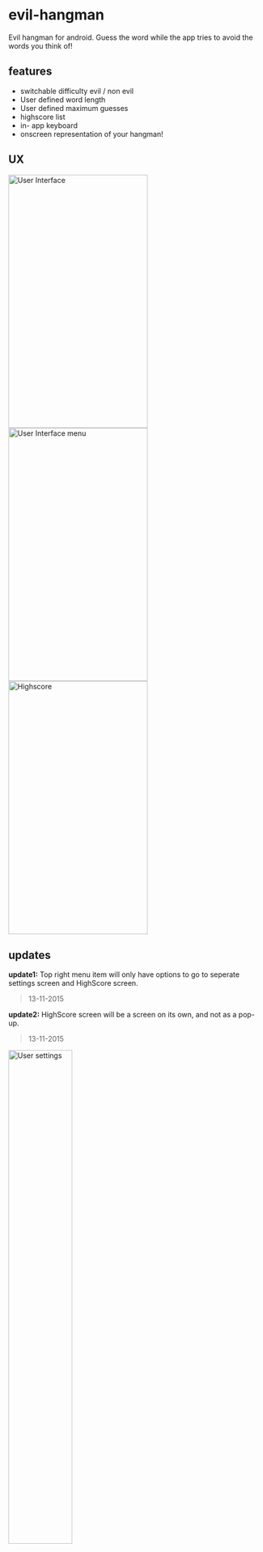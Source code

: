 # evil-hangman
Evil hangman for android. Guess the word while the app tries to avoid the words you think of!

features
--------
- switchable difficulty evil / non evil
- User defined word length
- User defined maximum guesses
- highscore list
- in- app keyboard
- onscreen representation of your hangman!

UX
--
<img src="http://i.imgur.com/yZFbYLk.jpg" alt="User Interface" height="500" width="275">
<span><img src="http://i.imgur.com/zPyIO92.jpg" alt="User Interface menu" height="500" width="275"></span>
<span><img src="http://i.imgur.com/zooxeN2.jpg" alt="Highscore" height="500" width="275"></span>

updates
-------
**update1:** Top right menu item will only have options to go to seperate settings screen and HighScore screen.
>13-11-2015

**update2:** HighScore screen will be a screen on its own, and not as a pop-up.
>13-11-2015

<span><img src="http://i.imgur.com/Jgk2VhQ.png" alt="User settings" height="50%" width="50%"></span>
<span><img src="http://i.imgur.com/4vRPQqi.png" alt="High scores" height="50%" width="50%"></span>
